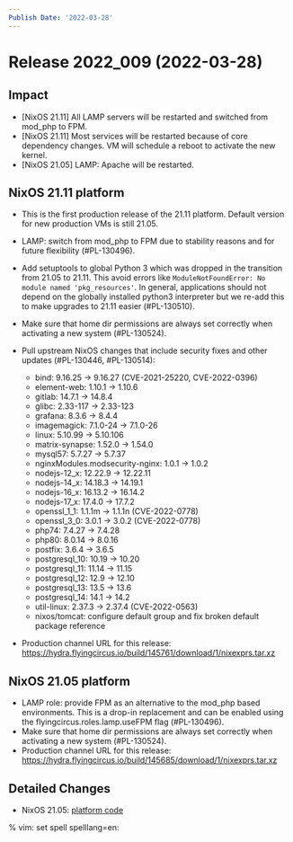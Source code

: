 ```yaml
---
Publish Date: '2022-03-28'
---
```


# Release 2022_009 (2022-03-28)

## Impact

- \[NixOS 21.11\] All LAMP servers will be restarted and switched from mod_php to FPM.
- \[NixOS 21.11\] Most services will be restarted because of core dependency changes.
  VM will schedule a reboot to activate the new kernel.
- \[NixOS 21.05\] LAMP: Apache will be restarted.

## NixOS 21.11 platform

- This is the first production release of the 21.11 platform.
  Default version for new production VMs is still 21.05.

- LAMP: switch from mod_php to FPM due to stability reasons and for future flexibility (#PL-130496).

- Add setuptools to global Python 3 which was dropped in the transition from 21.05 to 21.11.
  This avoid errors like `ModuleNotFoundError: No module named 'pkg_resources'`.
  In general, applications should not depend on the globally installed python3
  interpreter but we re-add this to make upgrades to 21.11 easier (#PL-130510).

- Make sure that home dir permissions are always set correctly when activating a new system (#PL-130524).

- Pull upstream NixOS changes that include security fixes and other updates (#PL-130446, #PL-130514):

  - bind: 9.16.25 -> 9.16.27 (CVE-2021-25220, CVE-2022-0396)
  - element-web: 1.10.1 -> 1.10.6
  - gitlab: 14.7.1 -> 14.8.4
  - glibc: 2.33-117 -> 2.33-123
  - grafana: 8.3.6 -> 8.4.4
  - imagemagick: 7.1.0-24 -> 7.1.0-26
  - linux: 5.10.99 -> 5.10.106
  - matrix-synapse: 1.52.0 -> 1.54.0
  - mysql57: 5.7.27 -> 5.7.37
  - nginxModules.modsecurity-nginx: 1.0.1 -> 1.0.2
  - nodejs-12_x: 12.22.9 -> 12.22.11
  - nodejs-14_x: 14.18.3 -> 14.19.1
  - nodejs-16_x: 16.13.2 -> 16.14.2
  - nodejs-17_x: 17.4.0 -> 17.7.2
  - openssl_1_1: 1.1.1m -> 1.1.1n (CVE-2022-0778)
  - openssl_3_0: 3.0.1 -> 3.0.2 (CVE-2022-0778)
  - php74: 7.4.27 -> 7.4.28
  - php80: 8.0.14 -> 8.0.16
  - postfix: 3.6.4 -> 3.6.5
  - postgresql_10: 10.19 -> 10.20
  - postgresql_11: 11.14 -> 11.15
  - postgresql_12: 12.9 -> 12.10
  - postgresql_13: 13.5 -> 13.6
  - postgresql_14: 14.1 -> 14.2
  - util-linux: 2.37.3 -> 2.37.4 (CVE-2022-0563)
  - nixos/tomcat: configure default group and fix broken default package reference

- Production channel URL for this release: <https://hydra.flyingcircus.io/build/145761/download/1/nixexprs.tar.xz>

## NixOS 21.05 platform

- LAMP role: provide FPM as an alternative to the mod_php based environments.
  This is a drop-in replacement and can be enabled using the
  flyingcircus.roles.lamp.useFPM flag (#PL-130496).
- Make sure that home dir permissions are always set correctly when activating a new system (#PL-130524).
- Production channel URL for this release: <https://hydra.flyingcircus.io/build/145685/download/1/nixexprs.tar.xz>

## Detailed Changes

- NixOS 21.05: [platform code](https://github.com/flyingcircusio/fc-nixos/compare/fc/r2022_008/21.05...12a2dcc2f6922d9e66455a40c1aa7224bb59f931)

% vim: set spell spelllang=en:
